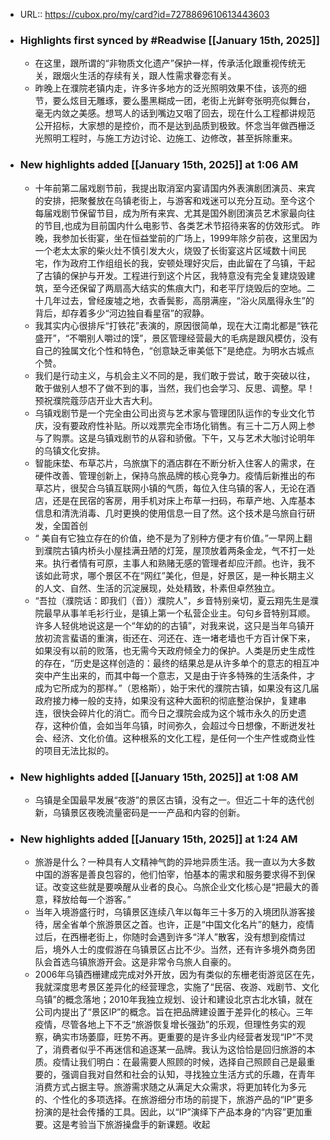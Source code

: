 - URL:: https://cubox.pro/my/card?id=7278869610613443603
- ### Highlights first synced by #Readwise [[January 15th, 2025]]
    - 在这里，跟所谓的“非物质文化遗产”保护一样，传承活化跟重视传统无关，跟烟火生活的存续有关，跟人性需求眷恋有关。
    - 昨晚上在濮院老镇内走，许多许多地方的泛光照明效果不佳，该亮的细节，要么炫目无雕琢，要么墨黑糊成一团，老街上光鲜夸张明亮似舞台，毫无内敛之美感。想骂人的话到嘴边又咽了回去，现在什么工程都讲规范公开招标，大家想的是控价，而不是达到品质到极致。怀念当年做西栅泛光照明工程时，与施工方边讨论、边施工、边修改，甚至拆除重来。
- ### New highlights added [[January 15th, 2025]] at 1:06 AM
    - 十年前第二届戏剧节前，我提出取消室内宴请国内外表演剧团演员、来宾的安排，把聚餐放在乌镇老街上，与游客和戏迷可以充分互动。至今这个每届戏剧节保留节目，成为所有来宾、尤其是国外剧团演员艺术家最向往的节目,也成为目前国内什么电影节、各类艺术节招待来客的仿效形式。   昨晚，我参加长街宴，坐在恒益堂前的广场上，1999年除夕前夜，这里因为一个老太太家的柴火灶不慎引发大火，烧毁了长街宴这片区域数十间民宅，作为政府工作组组长的我，安顿处理好灾后，由此留在了乌镇，干起了古镇的保护与开发。工程进行到这个片区，我特意没有完全复建烧毁建筑，至今还保留了两扇高大结实的焦痕大门，和老平厅烧毁后的空地。二十几年过去，曾经废墟之地，衣香鬓影，高朋满座，“浴火凤凰得永生”的背后，却存着多少“河边独自看星宿”的寂静。
    - 我其实内心很排斥“打铁花”表演的，原因很简单，现在大江南北都是“铁花盛开”，“不嚼别人嚼过的馍”，景区管理经营最大的毛病是跟风模仿，没有自己的独属文化个性和特色，“创意缺乏审美低下”是绝症。为明水古城点个赞。
    - 我们是行动主义，与机会主义不同的是，我们敢于尝试，敢于突破以往，敢于做别人想不了做不到的事，当然，我们也会学习、反思、调整。早！预祝濮院蔻莎店开业大吉大利。
    - 乌镇戏剧节是一个完全由公司出资与艺术家与管理团队运作的专业文化节庆，没有要政府性补贴。所以戏票完全巿场化销售。有三十二万人网上参与了购票。这是乌镇戏剧节的从容和骄傲。下午，又与艺术大咖讨论明年的乌镇文化安排。 ​​​
    - 智能床垫、布草芯片，乌旅旗下的酒店群在不断分析入住客人的需求，在硬件改善、管理创新上，保持乌旅品牌的核心竞争力。疫情后新推出的布草芯片，很契合乌镇互联网小镇的气质，每位入住乌镇的客人，无论在酒店，还是在民宿的客房，用手机对床上布草一扫码，布草产地、入库基本信息和清洗消毒、几时更换的使用信息一目了然。这个技术是乌旅自行研发，全国首创
    - “ 美自有它独立存在的价值，绝不是为了别种方便才有价值。”一早网上翻到濮院古镇内桥头小屋挂满丑陋的灯笼，屋顶放着两条金龙，气不打一处来。执行者情有可原，主事人和熟赌无感的管理者却应汗颜。也许，我不该如此苛求，哪个景区不在“网红”美化，但是，好景区，是一种长期主义的人文、自然、生活的沉淀展现，处处精致，朴素但卓然独立。
    - “吾拉（濮院话：即我们（音））濮院人”，乡音特别亲切，夏云翔先生是濮院最早从事羊毛衫行业，是镇上第一个私营企业主。句句乡音特别耳顺。许多人轻佻地说这是一个“年幼的的古镇”，对我来说，这只是当年乌镇开放初流言蜚语的重演，街还在、河还在、连一堵老墙也千方百计保下来，如果没有以前的败落，也无需今天政府倾全力的保护。人类是历史生成性的存在，“历史是这样创造的：最终的结果总是从许多单个的意志的相互冲突中产生出来的，而其中每一个意志，又是由于许多特殊的生活条件，才成为它所成为的那样。”（恩格斯），始于宋代的濮院古镇，如果没有这几届政府接力棒一般的支持，如果没有这种大面积的彻底整治保护，复建串连，很快会碎片化的消亡。而今日之濮院会成为这个城市永久的历史遗存，这种价值，会如当年乌镇，时间弥久，会超过今日想像，不断迸发社会、经济、文化价值。这种根系的文化工程，是任何一个生产性或商业性的项目无法比拟的。
- ### New highlights added [[January 15th, 2025]] at 1:08 AM
    - 乌镇是全国最早发展“夜游”的景区古镇，没有之一。但近二十年的迭代创新，乌镇景区夜晚流量密码是一一产品和内容的创新。
- ### New highlights added [[January 15th, 2025]] at 1:24 AM
    - 旅游是什么？一种具有人文精神气韵的异地异质生活。我一直以为大多数中国的游客是善良包容的，他们怕宰，怕基本的需求和服务要求得不到保证。改变这些就是要唤醒从业者的良心。乌旅企业文化核心是“把最大的善意，释放给每一个游客。” ​​​
    - 当年入境游盛行时，乌镇景区连续八年以每年三十多万的入境团队游客接待，居全省单个旅游景区之首。也许，正是“中国文化名片”的魅力，疫情过后，在西栅老街上，你随时会遇到许多“洋人”散客，没有想到疫情过后，境外人士的度假游在乌镇景区占比不少。当然，还有许多境外商务团队会首选乌镇旅游开会。这是非常令乌旅人自豪的。
    - 2006年乌镇西栅建成完成对外开放，因为有类似的东栅老街游览区在先，我就深度思考景区差异化的经营理念，实施了“民宿、夜游、戏剧节、文化乌镇”的概念落地；2010年我独立规划、设计和建设北京古北水镇，就在公司内提出了“景区lP”的概念。旨在把品牌建设置于差异化的核心。三年疫情，尽管各地上下不乏“旅游恢复增长强劲”的乐观，但理性务实的观察，确实市场萎靡，旺势不再。更重要的是许多业内经营者发现“IP”不灵了，消费者似乎不再迷信和追逐某一品牌。我认为这恰恰是回归旅游的本质。疫情让我们明白：在最需要人照顾的时候，选择自己照顾自己是最重要的，强调自我对自然和社会的认知，寻找独立生活方式的乐趣，在青年消费方式占据主导。旅游需求随之从满足大众需求，将更加转化为多元的、个性化的多项选择。在旅游细分市场的前提下，旅游产品的“IP”更多扮演的是社会传播的工具。因此，以“IP”演绎下产品本身的“内容”更加重要。这是考验当下旅游操盘手的新课题。收起
